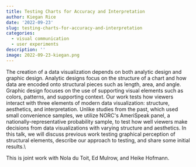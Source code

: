 ```yaml
---
title: Testing Charts for Accuracy and Interpretation
author: Kiegan Rice
date: '2022-09-23'
slug: testing-charts-for-accuracy-and-interpretation
categories:
  - visual communication
  - user experiments
description: ''
image: 2022-09-23-kiegan.png
---
```

The creation of a data visualization depends on both analytic design and graphic design. Analytic designs focus on the structure of a chart and how data are encoded onto structural pieces such as length, area, and angle. Graphic design focuses on the use of supporting visual elements such as colors, patterns, and supporting context. Our work tests how viewers interact with three elements of modern data visualization: structure, aesthetics, and interpretation. Unlike studies from the past, which used small convenience samples, we utilize NORC's AmeriSpeak panel, a nationally-representative probability sample, to test how well viewers make decisions from data visualizations with varying structure and aesthetics. In this talk, we will discuss previous work testing graphical perception of structural elements, describe our approach to testing, and share some initial results.\

This is joint work with Nola du Toit,  Ed Mulrow, and Heike Hofmann.
